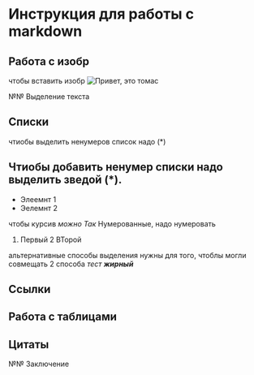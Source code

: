 # Инструкция для работы с markdown
## Работа с изобр
чтобы вставить изобр 
![Привет, это томас](20121020_215425.jpg)

№№  Выделение текста

##  Списки
чтиобы выделить ненумеров список надо (*)
## Чтиобы добавить ненумер списки надо выделить зведой (*).
* Элеемнт 1
* Эелемнт 2

чтобы курсив _можно Так_ 
Нумерованные, надо нумеровать 
1. Первый 
2 ВТорой
 
альтернативные способы выделения нужны для того, чтоблы могли совмещать 2 способа  _тест **жирный**_
## Ссылки

## Работа с таблицами

## Цитаты

№№ Заключение